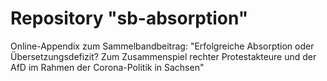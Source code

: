 # Repository "sb-absorption"
Online-Appendix zum Sammelbandbeitrag: "Erfolgreiche Absorption oder Übersetzungsdefizit? Zum Zusammenspiel rechter Protestakteure und der AfD im Rahmen der Corona-Politik in Sachsen"
